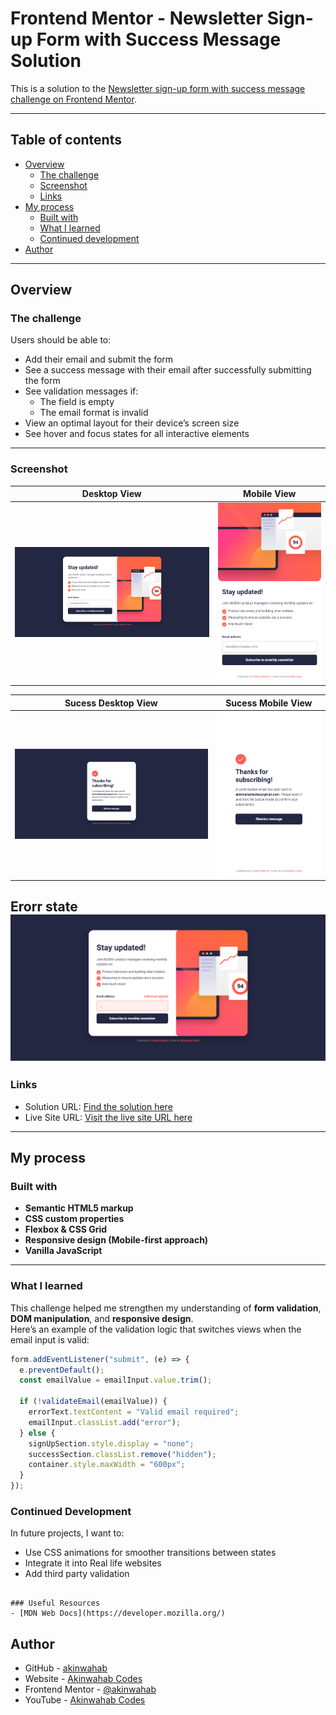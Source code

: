 # Frontend Mentor - Newsletter Sign-up Form with Success Message Solution

This is a solution to the [Newsletter sign-up form with success message challenge on Frontend Mentor](https://www.frontendmentor.io/challenges/newsletter-signup-form-with-success-message-3FC1AZbNrv).  


---

## Table of contents

- [Overview](#overview)
  - [The challenge](#the-challenge)
  - [Screenshot](#screenshot)
  - [Links](#links)
- [My process](#my-process)
  - [Built with](#built-with)
  - [What I learned](#what-i-learned)
  - [Continued development](#continued-development)
- [Author](#author)

---

## Overview

### The challenge

Users should be able to:

- Add their email and submit the form  
- See a success message with their email after successfully submitting the form  
- See validation messages if:
  - The field is empty  
  - The email format is invalid  
- View an optimal layout for their device’s screen size  
- See hover and focus states for all interactive elements  

---

### Screenshot

| Desktop View | Mobile View |
|---------------|--------------|
| ![Desktop Screenshot](./assets/images/screenshot-desktop.png) | ![Mobile Screenshot](./assets/images/screenshot-mobile.png) |

| Sucess Desktop View | Sucess Mobile View |
|---------------|--------------|
| ![Desktop Screenshot](./assets/images/screenshot-desktop-success.png) | ![Mobile Screenshot](./assets/images/screenshot-mobile-sucess.png) |

Erorr state
![](./assets/images/screenshot-desktop-error.png)
---

### Links

- Solution URL: [Find the solution here](https://github.com/Akinwahab/Frontend_Mentor_Challenges/tree/main/Newsletter-signup-page)
- Live Site URL: [Visit the live site URL here](https://akinwahab.github.io/Frontend_Mentor_Challenges/Newsletter-signup-page/)

---

## My process

### Built with

- **Semantic HTML5 markup**  
- **CSS custom properties**  
- **Flexbox & CSS Grid**  
- **Responsive design (Mobile-first approach)**  
- **Vanilla JavaScript**


---

### What I learned

This challenge helped me strengthen my understanding of **form validation**, **DOM manipulation**, and **responsive design**.  
Here’s an example of the validation logic that switches views when the email input is valid:

```js
form.addEventListener("submit", (e) => {
  e.preventDefault();
  const emailValue = emailInput.value.trim();

  if (!validateEmail(emailValue)) {
    errorText.textContent = "Valid email required";
    emailInput.classList.add("error");
  } else {
    signUpSection.style.display = "none";
    successSection.classList.remove("hidden");
    container.style.maxWidth = "600px";
  }
});
```

### Continued Development
In future projects, I want to:
- Use CSS animations for smoother transitions between states
- Integrate it into Real life websites 
- Add third party validation
```

### Useful Resources
- [MDN Web Docs](https://developer.mozilla.org/)
```

## Author

- GitHub - [akinwahab](https://github.com/akinwahab)
- Website - [Akinwahab Codes](https://akinwahab.netlify.app)
- Frontend Mentor - [@akinwahab](https://www.frontendmentor.io/profile/akinwahab)
- YouTube - [Akinwahab Codes](https://www.youtube.com/@Akinwahab099)
